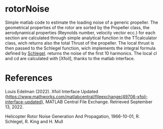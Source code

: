 # rotorNoise
Simple matlab code to estimate the loading noise of a generic propeller. The geometrical properties of the rotor are sorted by the Propeller class, the aerodynamical properties (Reynolds number, velocity vector ecc.)  for each section are calculated through simple analytical function in the TTcalculator class, wich returns also the total Thrust of the propeller. 
The local thrust is then passed to the Schlegel function, wich implements the integral formula defined by [Schlegel](https://apps.dtic.mil/sti/citations/AD0645884).
returns the noise of the first 10 harmonics.
The local cl and cd are calculated with [Xfoil], thanks to the matlab interface.


# References
Louis Edelman (2022). Xfoil Interface Updated (https://www.mathworks.com/matlabcentral/fileexchange/49706-xfoil-interface-updated), MATLAB Central File Exchange. Retrieved September 13, 2022.

Helicopter Rotor Noise Generation And Propagation, 1966-10-01, R. Schlegel, R. King and H. Mull
